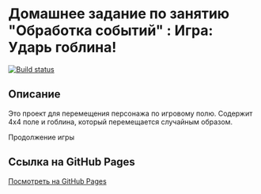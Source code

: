 # Домашнее задание по занятию "Обработка событий" : Игра: Ударь гоблина!

[![Build status](https://ci.appveyor.com/api/projects/status/github/chernikov-frontend/ahj-homeworks-dom?branch=master&svg=true)](https://ci.appveyor.com/project/chernikov-frontend/ahj-homeworks-dom)

## Описание
Это проект для перемещения персонажа по игровому полю. Содержит 4x4 поле и гоблина, который перемещается случайным образом.

Продолжение игры 

## Ссылка на GitHub Pages
[Посмотреть на GitHub Pages](https://chernikov-frontend.github.io/ahj-homeworks-dom/)
